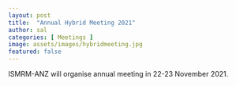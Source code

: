 ```yaml
---
layout: post
title:  "Annual Hybrid Meeting 2021"
author: sal
categories: [ Meetings ]
image: assets/images/hybridmeeting.jpg
featured: false
---
```


ISMRM-ANZ will organise annual meeting in 22-23 November 2021.
